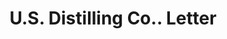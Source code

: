 ---
doi: 10.7916/D8FX8NGJ
date_other: '1880'
date_other_textual: 1880-1889
form: correspondence
genre:
- Letters (correspondence)
name:
- U.S. Distilling Co.
object_in_context_url: https://biggert.cul.columbia.edu/items/view/ave_biggert_00257
subject_hierarchical_geographic:
- Chicago, Illinois, United States
subject_name:
- U.S. Distilling Co.
title: U.S. Distilling Co.. Letter
sort_title: U.S. Distilling Co.. Letter
call_number: ave_biggert_00257
coordinates:
- 41.83694444444445,-87.68472222222222
pid: ave_biggert_00257
identifiers: ave_biggert_00257
thumbnail: false
permalink: /biggert/ave_biggert_00257/
layout: iiif-image-page
---